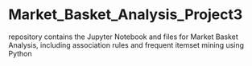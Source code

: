 # Market_Basket_Analysis_Project3
repository contains the Jupyter Notebook and files for Market Basket Analysis, including association rules and frequent itemset mining using Python
